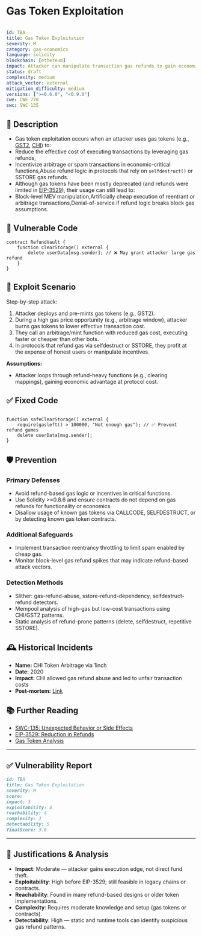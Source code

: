 # Gas Token Exploitation

```YAML

id: TBA
title: Gas Token Exploitation 
severity: M
category: gas-economics
language: solidity
blockchain: [ethereum]
impact: Attacker can manipulate transaction gas refunds to gain economic advantage
status: draft
complexity: medium
attack_vector: external
mitigation_difficulty: medium
versions: [">=0.6.0", "<0.9.0"]
cwe: CWE-770
swc: SWC-135

```

## 📝 Description

- Gas token exploitation occurs when an attacker uses gas tokens (e.g., [GST2](https://gastoken.io), [CHI](https://1inch.io/blog/posts/chi-token/)) to:
- Reduce the effective cost of executing transactions by leveraging gas refunds,
- Incentivize arbitrage or spam transactions in economic-critical functions,Abuse refund logic in protocols that rely on `selfdestruct()` or SSTORE gas refunds.
- Although gas tokens have been mostly deprecated (and refunds were limited in [EIP-3529](https://eips.ethereum.org/EIPS/eip-3529)), their usage can still lead to:
- Block-level MEV manipulation,Artificially cheap execution of reentrant or arbitrage transactions,Denial-of-service if refund logic breaks block gas assumptions.

## 🚨 Vulnerable Code

```solidity
contract RefundVault {
    function clearStorage() external {
        delete userData[msg.sender]; // ❌ May grant attacker large gas refund
    }
}

```

## 🧪 Exploit Scenario

Step-by-step attack:

1. Attacker deploys and pre-mints gas tokens (e.g., GST2).
2. During a high gas price opportunity (e.g., arbitrage window), attacker burns gas tokens to lower effective transaction cost.
3. They call an arbitrage/mint function with reduced gas cost, executing faster or cheaper than other bots.
4. In protocols that refund gas via selfdestruct or SSTORE, they profit at the expense of honest users or manipulate incentives.

**Assumptions:**

- Attacker loops through refund-heavy functions (e.g., clearing mappings), gaining economic advantage at protocol cost.

## ✅ Fixed Code

```solidity

function safeClearStorage() external {
    require(gasleft() > 100000, "Not enough gas"); // ✅ Prevent refund games
    delete userData[msg.sender];
}

```

## 🛡️ Prevention

### Primary Defenses

- Avoid refund-based gas logic or incentives in critical functions.
- Use Solidity >=0.8.6 and ensure contracts do not depend on gas refunds for functionality or economics.
- Disallow usage of known gas tokens via CALLCODE, SELFDESTRUCT, or by detecting known gas token contracts.

### Additional Safeguards

- Implement transaction reentrancy throttling to limit spam enabled by cheap gas.
- Monitor block-level gas refund spikes that may indicate refund-based attack vectors.

### Detection Methods

- Slither: gas-refund-abuse, sstore-refund-dependency, selfdestruct-refund detectors.
- Mempool analysis of high-gas but low-cost transactions using CHI/GST2 patterns.
- Static analysis of refund-prone patterns (delete, selfdestruct, repetitive SSTORE).

## 🕰️ Historical Incidents

- **Name:** CHI Token Arbitrage via 1inch 
- **Date:** 2020 
- **Impact:** CHI allowed gas refund abuse and led to unfair transaction costs 
- **Post-mortem:** [Link](https://1inch.io/blog/posts/chi-token/) 



## 📚 Further Reading

- [SWC-135: Unexpected Behavior or Side Effects](https://swcregistry.io/docs/SWC-135) 
- [EIP-3529: Reduction in Refunds](https://eips.ethereum.org/EIPS/eip-3529) 
- [Gas Token Analysis](https://docs.flashbots.net/flashbots-auction/advanced/mev-gas-token/) 


---
## ✅ Vulnerability Report


```markdown
id: TBA
title: Gas Token Exploitation 
severity: M
score:
impact: 3         
exploitability: 4 
reachability: 4   
complexity: 3     
detectability: 5  
finalScore: 3.6

```



---

## 📄 Justifications & Analysis

- **Impact**: Moderate — attacker gains execution edge, not direct fund theft.
- **Exploitability**: High before EIP-3529; still feasible in legacy chains or contracts.
- **Reachability**: Found in many refund-based designs or older token implementations.
- **Complexity**: Requires moderate knowledge and setup (gas tokens or contracts).
- **Detectability**: High — static and runtime tools can identify suspicious gas refund patterns.